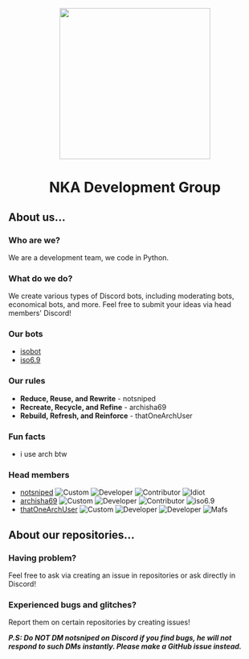 <p align='center'><img width='300px' src='https://user-images.githubusercontent.com/72265661/165966187-0642e819-6f2f-4d94-9f74-58bed48eb0f4.png'></img></p>
<h1 align='center'>NKA Development Group</h1>

## About us...

### Who are we?
We are a development team, we code in Python.

### What do we do? 
We create various types of Discord bots, including moderating bots, economical bots, and more. Feel free to submit your ideas via head members' Discord!

### Our bots
- [isobot](https://github.com/PyBotDevs/isobot)
- [iso6.9](https://github.com/archisha69/iso6.9-cogs)

### Our rules
- **Reduce, Reuse, and Rewrite** - notsniped
- **Recreate, Recycle, and Refine** - archisha69
- **Rebuild, Refresh, and Reinforce** - thatOneArchUser

### Fun facts
- i use arch btw

### Head members
- [notsniped](https://github.com/notsniped) ![Custom](https://img.shields.io/badge/-SNIPE-blueviolet?style=flat) ![Developer](https://img.shields.io/badge/-DEV-ff69b4?style=flat) ![Contributor](https://img.shields.io/badge/-Contributor-orange?style=flat) ![Idiot](https://img.shields.io/badge/-dumbass%20who%20goes%20to%20school-yellow?style=flat)
- [archisha69](https://github.com/archisha69) ![Custom](https://img.shields.io/badge/-Archisha-00c462?style=flat) ![Developer](https://img.shields.io/badge/-DEV-ff69b4?style=flat) ![Contributor](https://img.shields.io/badge/-Contributor-orange?style=flat) ![iso6.9](https://img.shields.io/badge/-iso6.9%20dev-00c462?style=flat)
- [thatOneArchUser](https://github.com/thatOneArchUser) ![Custom](https://img.shields.io/badge/-i%20use%20arch%20btw-cyan?style=flat) ![Developer](https://img.shields.io/badge/-DEV-ff69b4?style=flat) ![Developer](https://img.shields.io/badge/-LEGACY%20ISOBOT%20DEV-blue?style=flat) ![Mafs](https://img.shields.io/badge/-mafs%20guy-darkblue?style=flat)

## About our repositories...

### Having problem?
Feel free to ask via creating an issue in repositories or ask directly in Discord!

### Experienced bugs and glitches?
Report them on certain repositories by creating issues!

***P.S: Do NOT DM notsniped on Discord if you find bugs, he will not respond to such DMs instantly. Please make a GitHub issue instead.***

<!--

**Here are some ideas to get you started:**

🙋‍♀️ A short introduction - what is your organization all about?
🌈 Contribution guidelines - how can the community get involved?
👩‍💻 Useful resources - where can the community find your docs? Is there anything else the community should know?
🍿 Fun facts - what does your team eat for breakfast?
🧙 Remember, you can do mighty things with the power of [Markdown](https://docs.github.com/github/writing-on-github/getting-started-with-writing-and-formatting-on-github/basic-writing-and-formatting-syntax)
-->
